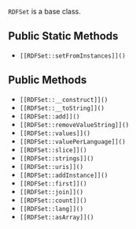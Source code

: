 `RDFSet` is a base class.

## Public Static Methods

* `[[RDFSet::setFromInstances]]()`

## Public Methods

* `[[RDFSet::__construct]]()`
* `[[RDFSet::__toString]]()`
* `[[RDFSet::add]]()`
* `[[RDFSet::removeValueString]]()`
* `[[RDFSet::values]]()`
* `[[RDFSet::valuePerLanguage]]()`
* `[[RDFSet::slice]]()`
* `[[RDFSet::strings]]()`
* `[[RDFSet::uris]]()`
* `[[RDFSet::addInstance]]()`
* `[[RDFSet::first]]()`
* `[[RDFSet::join]]()`
* `[[RDFSet::count]]()`
* `[[RDFSet::lang]]()`
* `[[RDFSet::asArray]]()`

